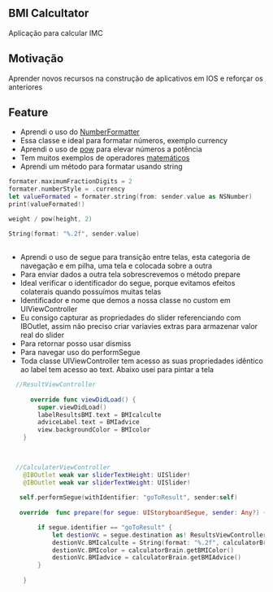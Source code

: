## BMI Calcultator
Aplicação para calcular IMC

## Motivação
Aprender novos recursos na construção de aplicativos em IOS e reforçar os anteriores

## Feature
- Aprendi o uso do [NumberFormatter](https://developer.apple.com/documentation/foundation/numberformatter) 
- Essa classe e ideal para formatar números, exemplo currency
- Aprendi o uso de [pow](https://developer.apple.com/documentation/foundation/1779833-pow) para elevar números a potência
- Tem muitos exemplos de operadores [matemáticos](https://developer.apple.com/documentation/kernel/math)
- Aprendi um método para formatar usando string

```swift
formater.maximumFractionDigits = 2
formater.numberStyle = .currency
let valueFormated = formater.string(from: sender.value as NSNumber)
print(valueFormated!)

weight / pow(height, 2)

String(format: "%.2f", sender.value)

```


## 

- Aprendi o uso de segue para transição entre telas, esta categoria de navegação e em pilha, uma tela e colocada sobre a outra
- Para enviar dados a outra tela sobrescrevemos o método prepare 
- Ideal verificar o identificador do segue, porque  evitamos efeitos colaterais quando possuímos muitas telas
- Identificador e nome que demos a nossa classe no custom em UIViewController
- Eu consigo  capturar as propriedades do slider referenciando com IBOutlet, assim não preciso criar variavies extras para armazenar valor real do slider
- Para retornar posso usar dismiss
- Para navegar uso do performSegue
- Toda classe UIViewController tem acesso as suas propriedades idêntico ao label tem acesso ao text. Abaixo usei para pintar a tela

```swift
  //ResultViewController
  
      override func viewDidLoad() {
        super.viewDidLoad()
        labelResultsBMI.text = BMIcalculte
        adviceLabel.text = BMIadvice
        view.backgroundColor = BMIcolor
    }
    

  
  //CalculaterViewController
    @IBOutlet weak var sliderTextHeight: UISlider!
    @IBOutlet weak var sliderTextWeight: UISlider!
  
   self.performSegue(withIdentifier: "goToResult", sender:self)
 
   override  func prepare(for segue: UIStoryboardSegue, sender: Any?) {

        if segue.identifier == "goToResult" {
            let destionVc = segue.destination as! ResultsViewController
            destionVc.BMIcalculte = String(format: "%.2f", calculatorBrain.getBMIValue())
            destionVc.BMIcolor = calculatorBrain.getBMIColor()
            destionVc.BMIadvice = calculatorBrain.getBMIAdvice()
        }
        
    }


```
